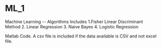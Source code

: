 # ML_1
Machine Learning -- Algorithms
Includes
1.Fisher Linear Discriminant Method
2. Linear Regression
3. Naive Bayes
4. Logistic Regression

Matlab Code.
A csv file is included if the data available is CSV and not excel file.

